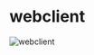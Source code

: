 # webclient

![webclient](https://github.com/JiWonOck/webclient/assets/77279316/c15b188d-ef1c-49fc-953d-36f165c259bf)
